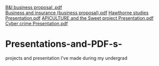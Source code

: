 [B&I business proposal .pdf](https://github.com/vasundhara-pathak/Presentations-and-PDF-s-/files/10554759/B.I.business.proposal.pdf)
<br> 
[Business and insurance (business proposal).pdf](https://github.com/vasundhara-pathak/Presentations-and-PDF-s-/files/10554760/Business.and.insurance.business.proposal.pdf)
[Hawthorne studies  Presentation.pdf](https://github.com/vasundhara-pathak/Presentations-and-PDF-s-/files/10554761/Hawthorne.studies.Presentation.pdf)
[APICULTURE and the Sweet project Presentation.pdf](https://github.com/vasundhara-pathak/Presentations-and-PDF-s-/files/10554762/APICULTURE.and.the.Sweet.project.Presentation.pdf)
[Cyber crime Presentation.pdf](https://github.com/vasundhara-pathak/Presentations-and-PDF-s-/files/10554763/Cyber.crime.Presentation.pdf)
# Presentations-and-PDF-s-
projects and presentation I've made during my undergrad
